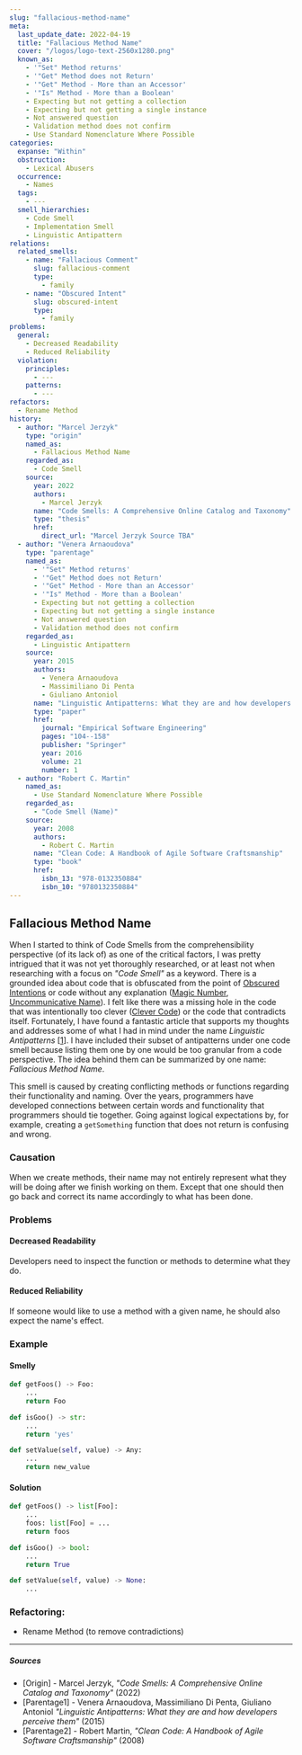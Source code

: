 ```yaml
---
slug: "fallacious-method-name"
meta:
  last_update_date: 2022-04-19
  title: "Fallacious Method Name"
  cover: "/logos/logo-text-2560x1280.png"
  known_as:
    - '"Set" Method returns'
    - '"Get" Method does not Return'
    - '"Get" Method - More than an Accessor'
    - '"Is" Method - More than a Boolean'
    - Expecting but not getting a collection
    - Expecting but not getting a single instance
    - Not answered question
    - Validation method does not confirm
    - Use Standard Nomenclature Where Possible
categories:
  expanse: "Within"
  obstruction:
    - Lexical Abusers
  occurrence:
    - Names
  tags:
    - ---
  smell_hierarchies:
    - Code Smell
    - Implementation Smell
    - Linguistic Antipattern
relations:
  related_smells:
    - name: "Fallacious Comment"
      slug: fallacious-comment
      type:
        - family
    - name: "Obscured Intent"
      slug: obscured-intent
      type:
        - family
problems:
  general:
    - Decreased Readability
    - Reduced Reliability
  violation:
    principles:
      - ---
    patterns:
      - ---
refactors:
  - Rename Method
history:
  - author: "Marcel Jerzyk"
    type: "origin"
    named_as:
      - Fallacious Method Name
    regarded_as:
      - Code Smell
    source:
      year: 2022
      authors:
        - Marcel Jerzyk
      name: "Code Smells: A Comprehensive Online Catalog and Taxonomy"
      type: "thesis"
      href:
        direct_url: "Marcel Jerzyk Source TBA"
  - author: "Venera Arnaoudova"
    type: "parentage"
    named_as:
      - '"Set" Method returns'
      - '"Get" Method does not Return'
      - '"Get" Method - More than an Accessor'
      - '"Is" Method - More than a Boolean'
      - Expecting but not getting a collection
      - Expecting but not getting a single instance
      - Not answered question
      - Validation method does not confirm
    regarded_as:
      - Linguistic Antipattern
    source:
      year: 2015
      authors:
        - Venera Arnaoudova
        - Massimiliano Di Penta
        - Giuliano Antoniol
      name: "Linguistic Antipatterns: What they are and how developers perceive them"
      type: "paper"
      href:
        journal: "Empirical Software Engineering"
        pages: "104--158"
        publisher: "Springer"
        year: 2016
        volume: 21
        number: 1
  - author: "Robert C. Martin"
    named_as:
      - Use Standard Nomenclature Where Possible
    regarded_as:
      - "Code Smell (Name)"
    source:
      year: 2008
      authors:
        - Robert C. Martin
      name: "Clean Code: A Handbook of Agile Software Craftsmanship"
      type: "book"
      href:
        isbn_13: "978-0132350884"
        isbn_10: "9780132350884"
---
```


## Fallacious Method Name

When I started to think of Code Smells from the comprehensibility perspective (of its lack of) as one of the critical factors, I was pretty intrigued that it was not yet thoroughly researched, or at least not when researching with a focus on _"Code Smell"_ as a keyword. There is a grounded idea about code that is obfuscated from the point of [Obscured Intentions](./obscured-intent.md) or code without any explanation ([Magic Number](./magic-number.md), [Uncommunicative Name](./uncommunicative-name.md)). I felt like there was a missing hole in the code that was intentionally too clever ([Clever Code](./clever-code.md)) or the code that contradicts itself. Fortunately, I have found a fantastic article that supports my thoughts and addresses some of what I had in mind under the name _Linguistic Antipatterns_ [[1](#sources)]. I have included their subset of antipatterns under one code smell because listing them one by one would be too granular from a code perspective. The idea behind them can be summarized by one name: _Fallacious Method Name_.

This smell is caused by creating conflicting methods or functions regarding  their functionality and naming. Over the years, programmers have developed connections between certain words and functionality that programmers should tie together. Going against logical expectations by, for example, creating a `getSomething` function that does not return is confusing and wrong.

### Causation

When we create methods, their name may not entirely represent what they will be doing after we finish working on them. Except that one should then go back and correct its name accordingly to what has been done.

### Problems

#### **Decreased Readability**

Developers need to inspect the function or methods to determine what they do.

#### **Reduced Reliability**

If someone would like to use a method with a given name, he should also expect the name's effect.

### Example

<div class="example-block">

#### Smelly

```py
def getFoos() -> Foo:
    ...
    return Foo

def isGoo() -> str:
    ...
    return 'yes'

def setValue(self, value) -> Any:
    ...
    return new_value
```

#### Solution

```py
def getFoos() -> list[Foo]:
    ...
    foos: list[Foo] = ...
    return foos

def isGoo() -> bool:
    ...
    return True

def setValue(self, value) -> None:
    ...
```

</div>

### Refactoring:

- Rename Method (to remove contradictions)

---

##### Sources

- [Origin] - Marcel Jerzyk, _"Code Smells: A Comprehensive Online Catalog and Taxonomy"_ (2022)
- [Parentage1] - Venera Arnaoudova, Massimiliano Di Penta, Giuliano Antoniol _"Linguistic Antipatterns: What they are and how developers perceive them"_ (2015)
- [Parentage2] - Robert Martin, _"Clean Code: A Handbook of Agile Software Craftsmanship"_ (2008)
